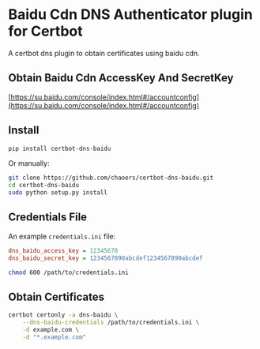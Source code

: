 # Baidu Cdn DNS Authenticator plugin for Certbot

A certbot dns plugin to obtain certificates using baidu cdn.

## Obtain Baidu Cdn AccessKey And SecretKey

[https://su.baidu.com/console/index.html#/accountconfig](https://su.baidu.com/console/index.html#/accountconfig)

## Install

```bash
pip install certbot-dns-baidu
```

Or manually:
```bash
git clone https://github.com/chaoers/certbot-dns-baidu.git
cd certbot-dns-baidu
sudo python setup.py install
```

## Credentials File

An example `credentials.ini` file:

```ini
dns_baidu_access_key = 12345678
dns_baidu_secret_key = 1234567890abcdef1234567890abcdef
```

```bash
chmod 600 /path/to/credentials.ini
```

## Obtain Certificates

```bash
certbot certonly -a dns-baidu \
    --dns-baidu-credentials /path/to/credentials.ini \
    -d example.com \
    -d "*.example.com"
```
